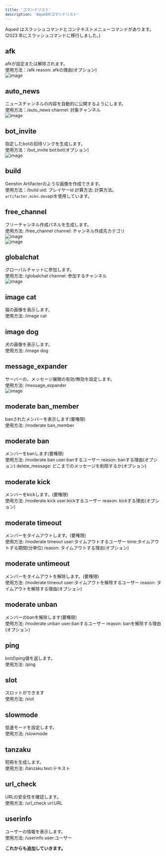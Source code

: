 ```yaml
---
title: 'コマンドリスト'
description: 'Aquedのコマンドリスト'
---
```


Aqued はスラッシュコマンドとコンテキストメニューコマンドがあります。(2023 年にスラッシュコマンドに移行しました。)<br />
## afk
afkが設定または解除されます。<br/>
使用方法：/afk reason: afkの理由(オプション)<br/>
![image](https://github.com/aqued-dev/website/assets/78240988/432317cc-b826-4fe6-a6da-f0f0945046b2)
## auto_news
ニュースチャンネルの内容を自動的に公開するようにします。<br/>
使用方法：/auto_news channel: 対象チャンネル<br/>
![image](https://github.com/aqued-dev/website/assets/78240988/379a63ac-3e64-482b-8c6f-6a9b0bb65594)
## bot_invite
指定したbotの招待リンクを生成します。<br/>
使用方法：/bot_invite bot:bot(オプション)<br/>
![image](https://github.com/aqued-dev/website/assets/78240988/dd2317df-e50e-4b7f-ba4e-009eea6e264f)
## build
Genshin Artifacterのような画像を作成できます。<br/>
使用方法：/build uid: プレイヤーid 計算方法: 計算方法。<br/>
`artifacter.mikn.dev`apiを使用しています。<br/>
## free_channel
フリーチャンネル作成パネルを生成します。<br/>
使用方法: /free_channel channel: チャンネル作成先カテゴリ<br/>
![image](https://github.com/aqued-dev/website/assets/78240988/e41e3958-0e90-445f-92a1-1967894afd2c)<br/>
![image](https://github.com/aqued-dev/website/assets/78240988/a9fec460-f75b-4efd-96ad-e59fbea2aee7)
## globalchat
グローバルチャットに参加します。<br/>
使用方法: /globalchat channel: 参加するチャンネル<br/>
![image](https://github.com/aqued-dev/website/assets/78240988/bceecf46-65fb-404b-b27b-5b940a111d43)
## image cat
猫の画像を表示します。<br/>
使用方法: /image cat
## image dog
犬の画像を表示します。<br/>
使用方法: /image dog
## message_expander
サーバーの、メッセージ展開の有効/無効を設定します。<br/>
使用方法: /message_expander<br/>
![image](https://github.com/aqued-dev/website/assets/78240988/df8921e3-e305-4803-88a8-123bd1c776ba)
## moderate ban_member
banされたメンバーを表示します(要権限)<br/>
使用方法: /moderate ban_member
## moderate ban
メンバーをbanします(要権限)<br/>
使用方法: /moderate ban user:banするユーザー reason: banする理由(オプション) delete_message: どこまでのメッセージを削除するか(オプション)
## moderate kick
メンバーをkickします。(要権限)<br/>
使用方法: /moderate kick user:kickするユーザー reason: kickする理由(オプション) 
## moderate timeout
メンバーをタイムアウトします。(要権限)<br/>
使用方法: /moderate timeout user:タイムアウトするユーザー time:タイムアウトする期間(分単位) reason: タイムアウトする理由(オプション)
## moderate untimeout
メンバーをタイムアウトを解除します。(要権限)<br/>
使用方法: /moderate timeout user:タイムアウトを解除するユーザー reason: タイムアウトを解除する理由(オプション)
## moderate unban
メンバーのbanを解除します(要権限)<br/>
使用方法: /moderate unban user:banするユーザー reason: banを解除する理由(オプション) 
## ping
botのping値を返します。<br/>
使用方法: /ping
## slot
スロットができます<br/>
使用方法: /slot
## slowmode
低速モードを設定します。<br/>
使用方法: /slowmode
## tanzaku
短冊を生成します。<br/>
使用方法: /tanzaku text:テキスト
## url_check
URLの安全性を確認します。<br/>
使用方法: /url_check url:URL
## userinfo
ユーザーの情報を表示します。<br/>
使用方法: /userinfo user:ユーザー

**これからも追加していきます。**
